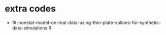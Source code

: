 # extra codes

- fit-nonstat-model-on-real-data-using-thin-plate-splines-for-synthetic-data-simulations.R
